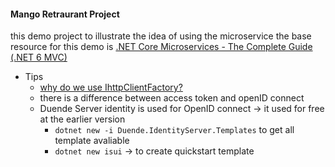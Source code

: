 ﻿#### Mango Retraurant Project 

this demo project to illustrate the idea of using the microservice the base resource for this demo is 
[.NET Core Microservices - The Complete Guide (.NET 6 MVC)](https://learning.oreilly.com/videos/net-core-microservices/9781803247793/) 




- Tips 
	- [why do we use IhttpClientFactory?](https://code-maze.com/using-httpclientfactory-in-asp-net-core-applications/)
	- there is a difference between access token and openID connect
	- Duende Server identity is used for OpenID connect &rarr; it used for free at the earlier version 
		- `dotnet new -i Duende.IdentityServer.Templates` to get all template avaliable 
		- `dotnet new isui` &rarr; to create quickstart template	